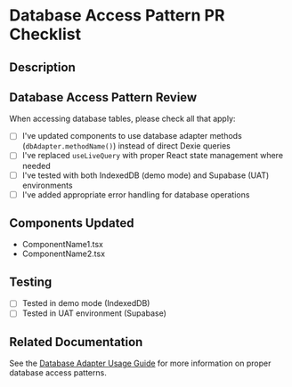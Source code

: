 # Database Access Pattern PR Checklist

## Description

<!-- Provide a brief description of the changes in this PR -->

## Database Access Pattern Review

When accessing database tables, please check all that apply:

- [ ] I've updated components to use database adapter methods (`dbAdapter.methodName()`) instead of direct Dexie queries
- [ ] I've replaced `useLiveQuery` with proper React state management where needed
- [ ] I've tested with both IndexedDB (demo mode) and Supabase (UAT) environments
- [ ] I've added appropriate error handling for database operations

## Components Updated

<!-- List the components that were updated to use proper adapter methods -->

- ComponentName1.tsx
- ComponentName2.tsx

## Testing

<!-- Describe how you tested these changes -->

- [ ] Tested in demo mode (IndexedDB)
- [ ] Tested in UAT environment (Supabase)

## Related Documentation

See the [Database Adapter Usage Guide](../docs/DATABASE_ADAPTERS.md) for more information on proper database access patterns.
